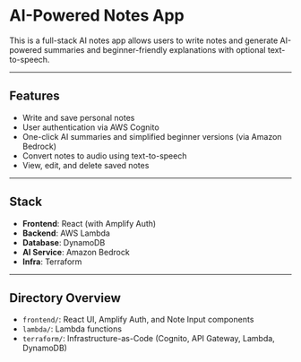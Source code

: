 # AI-Powered Notes App 

This is a full-stack AI notes app allows users to write notes and generate AI-powered summaries and beginner-friendly explanations with optional text-to-speech.

---

## Features

- Write and save personal notes
- User authentication via AWS Cognito
- One-click AI summaries and simplified beginner versions (via Amazon Bedrock)
- Convert notes to audio using text-to-speech
- View, edit, and delete saved notes

---

## Stack

- **Frontend**: React (with Amplify Auth)
- **Backend**: AWS Lambda 
- **Database**: DynamoDB
- **AI Service**: Amazon Bedrock 
- **Infra**: Terraform

---

## Directory Overview

- `frontend/`: React UI, Amplify Auth, and Note Input components
- `lambda/`: Lambda functions 
- `terraform/`: Infrastructure-as-Code (Cognito, API Gateway, Lambda, DynamoDB)

